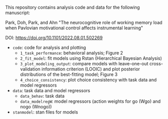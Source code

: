 This repository contains analysis code and data for the following manuscript:

Park, Doh, Park, and Ahn "The neurocognitive role of working memory load when Pavlovian motivational control affects instrumental learning"

DOI: https://doi.org/10.1101/2022.08.01.502269

- `code`: code for analysis and plotting
  - `1_task_performance`: behavioral analysis; Figure 2
  - `2_fit_model`: fit models using Rstan (Hierarchical Bayesian Analysis)
  - `3_plot_modeling_output`: compare models with leave-one-out cross-validation information criterion (LOOIC) and plot posterior distributions of the best-fitting model; Figure 3
  - `4_choice_consistency`: plot choice consistency with task data and model regressors
- `data`: task data and model regressors
  - `data_behav`: task data
  - `data_modelregW`: model regressors (action weights for go (Wgo) and nogo (Wnogo))
- `stanmodel`: stan files for models
